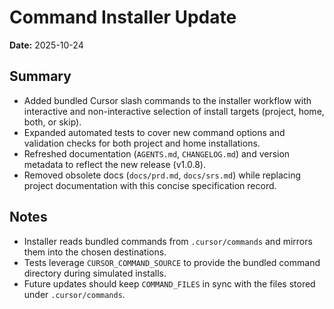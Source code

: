 # Command Installer Update

**Date:** 2025-10-24

## Summary
- Added bundled Cursor slash commands to the installer workflow with interactive and non-interactive selection of install targets (project, home, both, or skip).
- Expanded automated tests to cover new command options and validation checks for both project and home installations.
- Refreshed documentation (`AGENTS.md`, `CHANGELOG.md`) and version metadata to reflect the new release (v1.0.8).
- Removed obsolete docs (`docs/prd.md`, `docs/srs.md`) while replacing project documentation with this concise specification record.

## Notes
- Installer reads bundled commands from `.cursor/commands` and mirrors them into the chosen destinations.
- Tests leverage `CURSOR_COMMAND_SOURCE` to provide the bundled command directory during simulated installs.
- Future updates should keep `COMMAND_FILES` in sync with the files stored under `.cursor/commands`.
